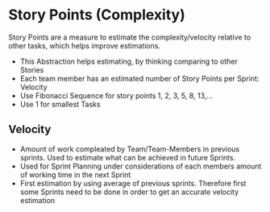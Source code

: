 # Story Points (Complexity)
Story Points are a measure to estimate the complexity/velocity relative to other tasks, which helps improve estimations.
- This Abstraction helps estimating, by thinking comparing to other Stories
- Each team member has an estimated number of Story Points per Sprint: Velocity
- Use Fibonacci Sequence for story points 1, 2, 3, 5, 8, 13,...
- Use 1 for smallest Tasks

## Velocity
- Amount of work compleated by Team/Team-Members in previous sprints. Used to estimate what can be achieved in future Sprints.
- Used for Sprint Planning under considerations of each members amount of working time in the next Sprint
- First estimation by using average of previous sprints. Therefore first some Sprints need to be done in order to get an accurate velocity estimation
